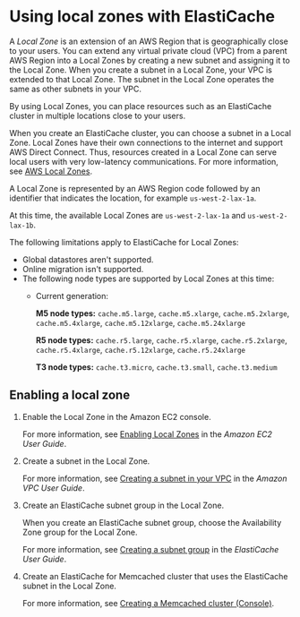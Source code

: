 # Using local zones with ElastiCache<a name="Local_zones"></a>

A *Local Zone* is an extension of an AWS Region that is geographically close to your users\. You can extend any virtual private cloud \(VPC\) from a parent AWS Region into a Local Zones by creating a new subnet and assigning it to the Local Zone\. When you create a subnet in a Local Zone, your VPC is extended to that Local Zone\. The subnet in the Local Zone operates the same as other subnets in your VPC\.

By using Local Zones, you can place resources such as an ElastiCache cluster in multiple locations close to your users\. 

When you create an ElastiCache cluster, you can choose a subnet in a Local Zone\. Local Zones have their own connections to the internet and support AWS Direct Connect\. Thus, resources created in a Local Zone can serve local users with very low\-latency communications\. For more information, see [AWS Local Zones](https://aws.amazon.com/about-aws/global-infrastructure/localzones/)\. 

A Local Zone is represented by an AWS Region code followed by an identifier that indicates the location, for example `us-west-2-lax-1a`\.

At this time, the available Local Zones are `us-west-2-lax-1a` and `us-west-2-lax-1b`\.

The following limitations apply to ElastiCache for Local Zones:
+ Global datastores aren't supported\.
+ Online migration isn't supported\.
+ The following node types are supported by Local Zones at this time: 
  + Current generation: 

    **M5 node types:** `cache.m5.large`, `cache.m5.xlarge`, `cache.m5.2xlarge`, `cache.m5.4xlarge`, `cache.m5.12xlarge`, `cache.m5.24xlarge` 

    **R5 node types:** `cache.r5.large`, `cache.r5.xlarge`, `cache.r5.2xlarge`, `cache.r5.4xlarge`, `cache.r5.12xlarge`, `cache.r5.24xlarge`

    **T3 node types:** `cache.t3.micro`, `cache.t3.small`, `cache.t3.medium`

## Enabling a local zone<a name="Local_zones-using"></a>

1. Enable the Local Zone in the Amazon EC2 console\.

   For more information, see [Enabling Local Zones](https://docs.aws.amazon.com/AWSEC2/latest/UserGuide/using-regions-availability-zones.html#enable-zone-group) in the *Amazon EC2 User Guide*\.

1. Create a subnet in the Local Zone\.

   For more information, see [Creating a subnet in your VPC](https://docs.aws.amazon.com/vpc/latest/userguide/working-with-vpcs.html#AddaSubnet) in the *Amazon VPC User Guide*\.

1. Create an ElastiCache subnet group in the Local Zone\.

   When you create an ElastiCache subnet group, choose the Availability Zone group for the Local Zone\.

   For more information, see [Creating a subnet group](https://docs.aws.amazon.com/AmazonElastiCache/latest/red-ug/SubnetGroups.Creating.html) in the *ElastiCache User Guide*\.

1. Create an ElastiCache for Memcached cluster that uses the ElastiCache subnet in the Local Zone\.

    For more information, see [Creating a Memcached cluster \(Console\)](Clusters.Create.CON.Memcached.md)\.